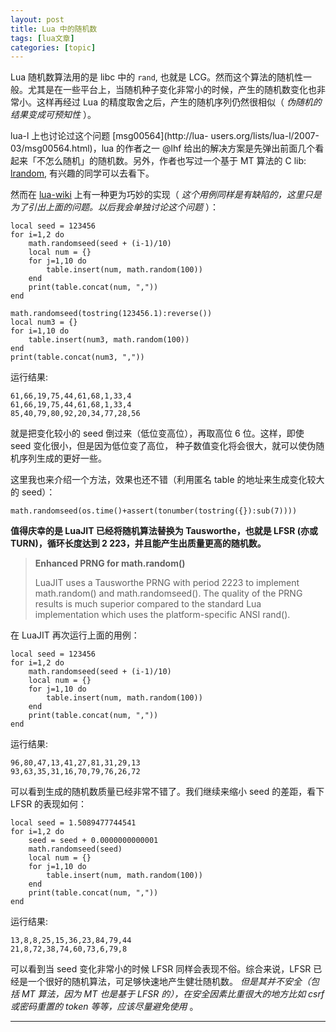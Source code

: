 ```yaml
---
layout: post
title: Lua 中的随机数  
tags: [lua文章]
categories: [topic]
---
```

Lua 随机数算法用的是 libc 中的 `rand`, 也就是
LCG。然而这个算法的随机性一般。尤其是在一些平台上，当随机种子变化非常小的时候，产生的随机数变化也非常小。这样再经过 Lua
的精度取舍之后，产生的随机序列仍然很相似（ _伪随机的结果变成可预知性_ ）。

lua-l 上也讨论过这个问题 [msg00564](http://lua-
users.org/lists/lua-l/2007-03/msg00564.html)，lua 的作者之一 @lhf
给出的解决方案是先弹出前面几个看起来「不怎么随机」的随机数。另外，作者也写过一个基于 MT 算法的 C lib:
[lrandom](http://webserver2.tecgraf.puc-rio.br/~lhf/ftp/lua/#lrandom),
有兴趣的同学可以去看下。

然而在 [lua-wiki](http://lua-users.org/wiki/MathLibraryTutorial) 上有一种更为巧妙的实现（
_这个用例同样是有缺陷的，这里只是为了引出上面的问题。以后我会单独讨论这个问题_ ）：

    
    
    local seed = 123456
    for i=1,2 do
        math.randomseed(seed + (i-1)/10)
        local num = {}
        for j=1,10 do
            table.insert(num, math.random(100))
        end
        print(table.concat(num, ","))
    end
    
    math.randomseed(tostring(123456.1):reverse())
    local num3 = {}
    for i=1,10 do
        table.insert(num3, math.random(100))
    end
    print(table.concat(num3, ","))
    

运行结果:

    
    
    61,66,19,75,44,61,68,1,33,4
    61,66,19,75,44,61,68,1,33,4
    85,40,79,80,92,20,34,77,28,56
    

就是把变化较小的 seed 倒过来（低位变高位），再取高位 6 位。这样，即使 seed 变化很小，但是因为低位变了高位，
种子数值变化将会很大，就可以使伪随机序列生成的更好一些。

这里我也来介绍一个方法，效果也还不错（利用匿名 table 的地址来生成变化较大的 seed）：

    
    
    math.randomseed(os.time()+assert(tonumber(tostring({}):sub(7))))
    

**值得庆幸的是 LuaJIT 已经将随机算法替换为 Tausworthe，也就是 LFSR (亦或 TURN)，循环长度达到 2
223，并且能产生出质量更高的随机数。**

> **Enhanced PRNG for math.random()**  
>  
>  LuaJIT uses a Tausworthe PRNG with period 2223 to implement math.random()
> and math.randomseed(). The quality of the PRNG results is much superior
> compared to the standard Lua implementation which uses the platform-specific
> ANSI rand().

在 LuaJIT 再次运行上面的用例：

    
    
    local seed = 123456
    for i=1,2 do
        math.randomseed(seed + (i-1)/10)
        local num = {}
        for j=1,10 do
            table.insert(num, math.random(100))
        end
        print(table.concat(num, ","))
    end
    

运行结果:

    
    
    96,80,47,13,41,27,81,31,29,13
    93,63,35,31,16,70,79,76,26,72
    

可以看到生成的随机数质量已经非常不错了。我们继续来缩小 seed 的差距，看下 LFSR 的表现如何：

    
    
    local seed = 1.5089477744541
    for i=1,2 do
        seed = seed + 0.0000000000001
        math.randomseed(seed)
        local num = {}
        for j=1,10 do
            table.insert(num, math.random(100))
        end
        print(table.concat(num, ","))
    end
    

运行结果:

    
    
    13,8,8,25,15,36,23,84,79,44
    21,8,72,38,74,60,73,6,79,8
    

可以看到当 seed 变化非常小的时候 LFSR 同样会表现不俗。综合来说，LFSR 已经是一个很好的随机算法，可足够快速地产生健壮随机数。
_但是其并不安全（包括 MT 算法，因为 MT 也是基于 LFSR 的），在安全因素比重很大的地方比如 csrf 或密码重置的 token
等等，应该尽量避免使用_ 。

* * *